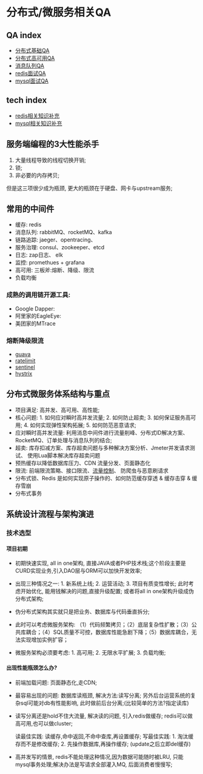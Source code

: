 # 分布式/微服务相关QA

## QA index
- [分布式基础QA](./base.md)
- [分布式高可用QA](./HA.md)
- [消息队列QA](./MQ.md)
- [redis面试QA](./redis.md)
- [mysql面试QA](./mysql.md)

## tech index
- [redis相关知识补充](./redis-base.md)
- [mysql相关知识补充](./mysql-base.md)


## 服务端编程的3大性能杀手
1. 大量线程导致的线程切换开销;
2. 锁;
3. 非必要的内存拷贝;

但是这三项很少成为瓶颈, 更大的瓶颈在于硬盘、网卡与upstream服务;

## 常用的中间件
- 缓存: redis
- 消息队列: rabbitMQ、rocketMQ、kafka
- 链路追踪: jaeger、opentracing、
- 服务治理: consul、zookeeper、etcd
- 日志: zap日志、 elk
- 监控: promethues + grafana
- 高可用: 三板斧:熔断、降级、限流
- 负载均衡
    
### 成熟的调用链开源工具:
- Google Dapper:
- 阿里家的EagleEye: 
- 美团家的MTrace

### 熔断降级限流
- [guava](https://github.com/google/guava)
- [ratelimit](https://github.com/uber-go/ratelimit)
- [sentinel](https://github.com/alibaba/Sentinel)
- [hystrix](https://github.com/Netflix/Hystrix)


## 分布式微服务体系结构与重点
- 项目满足: 高并发、高可用、高性能;
- 核心问题: 1. 如何应对瞬时高并发流量; 2. 如何防止超卖; 3. 如何保证服务高可用; 4. 如何实现弹性架构拓展; 5. 如何防范恶意请求;
- 应对瞬时高并发流量: 利用消息中间件进行流量削峰、分布式ID解决方案、RocketMQ、订单处理与消息队列的结合;
- 超卖: 库存扣减方案、库存超卖问题与多种解决方案分析、Jmeter并发请求测试、 使用Lua脚本解决库存超卖问题
- 预热缓存以降低数据库压力、CDN 流量分发、页面静态化
- 限流: 前端限流策略、接口限流、[流量控制](https://github.com/alibaba/Sentinel)、 防爬虫与恶意刷请求
- 分布式锁、Redis 是如何实现原子操作的、如何防范缓存穿透 & 缓存击穿 & 缓存雪崩
- 分布式事务


## 系统设计流程与架构演进
### 技术选型
#### 项目初期
- 初期快速实现, all in one架构, 直接JAVA或者PHP技术栈;这个阶段主要是CURD实现业务,引入DAO层与ORM可以加快开发效率;

- 出现三种情况之一: 1. 新系统上线; 2. 运营活动; 3. 项目有质变性增长;  此时考虑开始优化, 能用钱解决的问题,直接升级配置; 或者将all in one架构升级成伪分布式架构;

- 伪分布式架构其实就只是把业务、数据库与代码垂直拆分; 

- 此时可以考虑微服务架构: （1）代码频繁拷贝；（2）底层复杂性扩散；（3）公共库耦合；（4）SQL质量不可控，数据库性能急剧下降；（5）数据库耦合，无法实现增加实例扩容；

- 微服务架构必须要考虑: 1. 高可用; 2. 无限水平扩展; 3. 负载均衡; 


#### 出现性能瓶颈怎么办?
- 前端加载问题: 页面静态化,走CDN; 
- 最容易出现的问题: 数据库读瓶颈, 解决方法:读写分离; 另外后台运营系统的复杂sql可能对db有性能影响, 此时做前后台分离;(比较简单的方法?指定读库) 
- 读写分离还是hold不住大流量, 解决读的问题, 引入redis做缓存; redis可以做高可用,也可以做cluster;

    读最佳实践: 读缓存,命中返回,不命中查库,再设置缓存; 写最佳实践: 1. 淘汰缓存而不是修改缓存; 2. 先操作数据库,再操作缓存; (update之后立即del缓存)

- 高并发写的情景, redis不能处理这种情况,因为数据可能随时被LRU, 只能mysql事务处理;解决办法是写请求全部灌入MQ, 后面消费者慢慢写;





